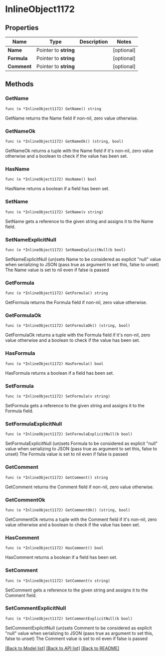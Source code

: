# InlineObject1172

## Properties

Name | Type | Description | Notes
------------ | ------------- | ------------- | -------------
**Name** | Pointer to **string** |  | [optional] 
**Formula** | Pointer to **string** |  | [optional] 
**Comment** | Pointer to **string** |  | [optional] 

## Methods

### GetName

`func (o *InlineObject1172) GetName() string`

GetName returns the Name field if non-nil, zero value otherwise.

### GetNameOk

`func (o *InlineObject1172) GetNameOk() (string, bool)`

GetNameOk returns a tuple with the Name field if it's non-nil, zero value otherwise
and a boolean to check if the value has been set.

### HasName

`func (o *InlineObject1172) HasName() bool`

HasName returns a boolean if a field has been set.

### SetName

`func (o *InlineObject1172) SetName(v string)`

SetName gets a reference to the given string and assigns it to the Name field.

### SetNameExplicitNull

`func (o *InlineObject1172) SetNameExplicitNull(b bool)`

SetNameExplicitNull (un)sets Name to be considered as explicit "null" value
when serializing to JSON (pass true as argument to set this, false to unset)
The Name value is set to nil even if false is passed
### GetFormula

`func (o *InlineObject1172) GetFormula() string`

GetFormula returns the Formula field if non-nil, zero value otherwise.

### GetFormulaOk

`func (o *InlineObject1172) GetFormulaOk() (string, bool)`

GetFormulaOk returns a tuple with the Formula field if it's non-nil, zero value otherwise
and a boolean to check if the value has been set.

### HasFormula

`func (o *InlineObject1172) HasFormula() bool`

HasFormula returns a boolean if a field has been set.

### SetFormula

`func (o *InlineObject1172) SetFormula(v string)`

SetFormula gets a reference to the given string and assigns it to the Formula field.

### SetFormulaExplicitNull

`func (o *InlineObject1172) SetFormulaExplicitNull(b bool)`

SetFormulaExplicitNull (un)sets Formula to be considered as explicit "null" value
when serializing to JSON (pass true as argument to set this, false to unset)
The Formula value is set to nil even if false is passed
### GetComment

`func (o *InlineObject1172) GetComment() string`

GetComment returns the Comment field if non-nil, zero value otherwise.

### GetCommentOk

`func (o *InlineObject1172) GetCommentOk() (string, bool)`

GetCommentOk returns a tuple with the Comment field if it's non-nil, zero value otherwise
and a boolean to check if the value has been set.

### HasComment

`func (o *InlineObject1172) HasComment() bool`

HasComment returns a boolean if a field has been set.

### SetComment

`func (o *InlineObject1172) SetComment(v string)`

SetComment gets a reference to the given string and assigns it to the Comment field.

### SetCommentExplicitNull

`func (o *InlineObject1172) SetCommentExplicitNull(b bool)`

SetCommentExplicitNull (un)sets Comment to be considered as explicit "null" value
when serializing to JSON (pass true as argument to set this, false to unset)
The Comment value is set to nil even if false is passed

[[Back to Model list]](../README.md#documentation-for-models) [[Back to API list]](../README.md#documentation-for-api-endpoints) [[Back to README]](../README.md)


